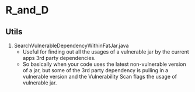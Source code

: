 # R_and_D

## Utils
1. SearchVulnerableDependencyWithinFatJar.java
   * Useful for finding out all the usages of a vulnerable jar by the current apps 3rd party dependencies.
   * So basically when your code uses the latest non-vulnerable version of a jar, but some of the 3rd party dependency is pulling in a vulnerable version and the Vulnerability Scan flags the usage of vulnerable jar.
